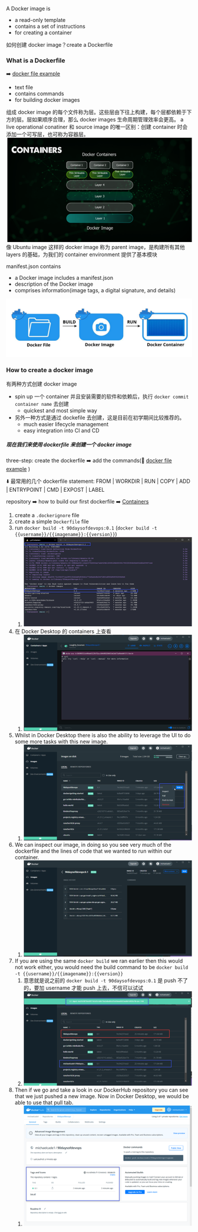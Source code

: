 A Docker image is
- a read-only template
- contains a set of instructions
- for creating a container

如何创建 docker image？create a Dockerfile

### What is a Dockerfile

➡️  [docker file example](https://github.com/MichaelCade/90DaysOfDevOps/blob/main/Days/Containers/Dockerfile) 
- text file
- contains commands
- for building docker images

组成 docker image 的每个文件称为层。这些层由下往上构建，每个层都依赖于下方的层。层如果顺序合理，那么 docker images 生命周期管理效率会更高。
a live operational conatiner 和 source image 的唯一区别：创建 container 时会添加一个可写层，也可称为容器层。
[![](https://github.com/MichaelCade/90DaysOfDevOps/raw/main/Days/Images/Day45_Containers1.png)](https://github.com/MichaelCade/90DaysOfDevOps/blob/main/Days/Images/Day45_Containers1.png)
像 Ubuntu image 这样的 docker image 称为 parent image，是构建所有其他 layers 的基础，为我们的 container environment 提供了基本模块

manifest.json contains
- a Docker image includes a manifest.json
- description of the Docker image
- comprises information(image tags, a digital signature, and details)

[![](https://github.com/MichaelCade/90DaysOfDevOps/raw/main/Days/Images/Day45_Containers2.png)](https://github.com/MichaelCade/90DaysOfDevOps/blob/main/Days/Images/Day45_Containers2.png)

### How to create a docker image

有两种方式创建 docker image
- spin up 一个 container 并且安装需要的软件和依赖后，执行 `docker commit container name` 去创建
	- quickest and most simple way
- 另外一种方式是通过 dockefile 去创建，这是目前在初学期间比较推荐的。
	- much easier lifecycle management
	- easy integration into CI and CD

##### 现在我们来使用 dockerfile 来创建一个 docker image

three-step: create the dockerfile ➡️ add the commands(🌰 [docker file example](https://github.com/MichaelCade/90DaysOfDevOps/blob/main/Days/Containers/Dockerfile) )

⬇️ 最常用的几个 dockerfile statement: 
FROM | WORKDIR | RUN | COPY | ADD | ENTRYPOINT | CMD | EXPOST | LABEL

repository ➡️ how to build our first dockerfile ➡️ [Containers](https://github.com/MichaelCade/90DaysOfDevOps/blob/main/Days/Containers) 

1. create a `.dockerignore` file
2. create a simple `Dockerfile` file
3. run `docker build -t 90daysofdevops:0.1`  (`docker build -t {{username}}/{{imagename}}:{{version}}`) 
	1. [![](https://github.com/MichaelCade/90DaysOfDevOps/raw/main/Days/Images/Day45_Containers3.png)](https://github.com/MichaelCade/90DaysOfDevOps/blob/main/Days/Images/Day45_Containers3.png)
4. 在 Docker Desktop 的 containers 上查看
	1. [![](https://github.com/MichaelCade/90DaysOfDevOps/raw/main/Days/Images/Day45_Containers4.png)](https://github.com/MichaelCade/90DaysOfDevOps/blob/main/Days/Images/Day45_Containers4.png)
5. Whilst in Docker Desktop there is also the ability to leverage the UI to do some more tasks with this new image.
	1. [![](https://github.com/MichaelCade/90DaysOfDevOps/raw/main/Days/Images/Day45_Containers5.png)](https://github.com/MichaelCade/90DaysOfDevOps/blob/main/Days/Images/Day45_Containers5.png)
6. We can inspect our image, in doing so you see very much of the dockerfile and the lines of code that we wanted to run within our container.
	1. [![](https://github.com/MichaelCade/90DaysOfDevOps/raw/main/Days/Images/Day45_Containers6.png)](https://github.com/MichaelCade/90DaysOfDevOps/blob/main/Days/Images/Day45_Containers6.png) 
7. If you are using the same `docker build` we ran earlier then this would not work either, you would need the build command to be `docker build -t {{username}}/{{imagename}}:{{version}}`
	1. 意思就是说之前的 `docker build -t 90daysofdevops:0.1` 是 push 不了的，要加 username 才能 push 上去，不信可以试试
	2. [![](https://github.com/MichaelCade/90DaysOfDevOps/raw/main/Days/Images/Day45_Containers7.png)](https://github.com/MichaelCade/90DaysOfDevOps/blob/main/Days/Images/Day45_Containers7.png) 
9. Then if we go and take a look in our DockerHub repository you can see that we just pushed a new image. Now in Docker Desktop, we would be able to use that pull tab.
	1. [![](https://github.com/MichaelCade/90DaysOfDevOps/raw/main/Days/Images/Day45_Containers8.png)](https://github.com/MichaelCade/90DaysOfDevOps/blob/main/Days/Images/Day45_Containers8.png) 